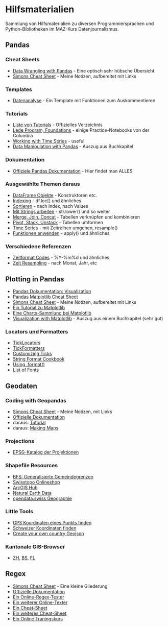 # Hilfsmaterialien

Sammlung von Hilfsmaterialien zu diversen Programmiersprachen und Python-Bibliotheken im MAZ-Kurs Datenjournalismus.

## Pandas

### Cheat Sheets
- [Data Wrangling with Pandas](Pandas_Cheat_Sheet.pdf) - Eine optisch sehr hübsche Übersicht
- [Simons Cheat Sheet](pandas.md) - Meine Notizen, aufbereitet mit Links

### Templates
- [Datenanalyse](templates/Template%20Analyse.ipynb) - Ein Template mit Funktionen zum Auskommentieren

### Tutorials
- [Liste von Tutorials](https://pandas.pydata.org/pandas-docs/stable/tutorials.html) - Offizielles Verzeichnis
- [Lede Program, Foundations](http://www.jonathansoma.com/lede/foundations-2017/) - einige Practice-Notebooks von der Columbia
- [Working with Time Series](https://jakevdp.github.io/PythonDataScienceHandbook/03.11-working-with-time-series.html) - useful
- [Data Manipulation with Pandas](https://jakevdp.github.io/PythonDataScienceHandbook/03.00-introduction-to-pandas.html) - Auszug aus Buchkapitel

### Dokumentation
- [Offiziele Pandas Dokumentation](https://pandas.pydata.org/pandas-docs/stable/index.html) - Hier findet man ALLES

### Ausgewählte Themen daraus
- [DataFrame Objekte](https://pandas.pydata.org/pandas-docs/stable/dsintro.html#dataframe) - Konstruktoren etc.
- [Indexing](https://pandas.pydata.org/pandas-docs/stable/indexing.html) - df.loc[] und ähnliches
- [Sortieren](https://pandas.pydata.org/pandas-docs/stable/basics.html#sorting) - nach Index, nach Values
- [Mit Strings arbeiten](https://pandas.pydata.org/pandas-docs/stable/text.html) - str.lower() und so weiter
- [Merge, Join, Concat](https://pandas.pydata.org/pandas-docs/stable/merging.html) - Tabellen verknüpfen und kombinieren
- [Pivot, Stack, Unstack](https://pandas.pydata.org/pandas-docs/stable/reshaping.html) - Tabellen umformen
- [Time Series](https://pandas.pydata.org/pandas-docs/stable/timeseries.html) - mit Zeitreihen umgehen, resample()
- [Funktionen anwenden](https://pandas.pydata.org/pandas-docs/stable/basics.html#function-application) - apply() und ähnliches

### Verschiedene Referenzen
- [Zeitformat Codes](http://strftime.org/.) - %Y-%m%d und ähnliches
- [Zeit Resampling](https://stackoverflow.com/questions/17001389/pandas-resample-documentation/17001474#17001474) - nach Monat, Jahr, etc

## Plotting in Pandas
- [Pandas Dokumentation: Visualization](https://pandas.pydata.org/pandas-docs/stable/visualization.html)
- [Pandas Matplotlib Cheat Sheet](Python_Matplotlib_Cheat_Sheet.pdf)
- [Simons Cheat Sheet](plotting.md) - Meine Notizen, aufbereitet mit Links
- [Ein Tutorial zu Matplotlib](http://pbpython.com/effective-matplotlib.html)
- [Eine Charts-Sammlung bei Matplotlib](https://matplotlib.org/gallery.html)
- [Visualization with Matplotlib](https://jakevdp.github.io/PythonDataScienceHandbook/04.00-introduction-to-matplotlib.html) - Auszug aus einem Buchkapitel (sehr gut)

### Locators und Formatters
- [TickLocators](https://matplotlib.org/examples/ticks_and_spines/tick-locators.html)
- [TickFormatters](https://matplotlib.org/gallery/ticks_and_spines/tick-formatters.html)
- [Customizing Ticks](https://jakevdp.github.io/PythonDataScienceHandbook/04.10-customizing-ticks.html)
- [String Format Cookbook](https://mkaz.blog/code/python-string-format-cookbook/)
- [Using .format()](https://pyformat.info/)
- [List of Fonts](http://jonathansoma.com/lede/data-studio/matplotlib/list-all-fonts-available-in-matplotlib-plus-samples/)

## Geodaten

### Coding with Geopandas
- [Simons Cheat Sheet](geopandas.md) - Meine Notizen, mit Links
- [Offizielle Dokumentation](http://geopandas.org/)
- daraus: [Tutorial](https://geopandas.org/getting_started/introduction.html)
- daraus: [Making Maps](http://geopandas.org/mapping.html)

### Projections
- [EPSG-Katalog der Projektionen](https://epsg.io/)

### Shapefile Resources
- [BFS: Generalisierte Gemeindegrenzen](https://www.bfs.admin.ch/bfs/de/home/dienstleistungen/geostat/geodaten-bundesstatistik/administrative-grenzen/generalisierte-gemeindegrenzen.html)
- [Swisstopo Onlineshop](https://shop.swisstopo.admin.ch/de/products/swisstopo_products/free_geodata)
- [ArcGIS Hub](https://hub.arcgis.com/search)
- [Natural Earth Data](http://www.naturalearthdata.com/downloads)
- [opendata.swiss Geographie](https://opendata.swiss/de/group/geography)

### Little Tools
- [GPS Koordinaten eines Punkts finden](https://www.gps-coordinates.net/)
- [Schweizer Koordinaten finden](https://tools.retorte.ch/map/?swissgrid=2616777,1157680)
- [Create your own country Geojson](https://geojson-maps.ash.ms/)

### Kantonale GIS-Browser
- [ZH](http://maps.zh.ch/?topic=AVfarbigZH&amp;showtab=ogddownload), [BS](https://shop.geo.bs.ch/), [FL](https://service.geo.llv.li/)


## Regex
- [Simons Cheat Sheet](regex.md) - Eine kleine Gliederung
- [Offizielle Dokumentation](https://docs.python.org/3/library/re.html)
- [Ein Online-Regex-Tester](https://pythex.org/)
- [Ein weiterer Online-Texter](https://regex101.com/)
- [Ein Cheat-Sheet](https://www.dataquest.io/blog/large_files/python-regular-expressions-cheat-sheet.pdf)
- [Ein weiteres Cheat-Sheet](https://www.shortcutfoo.com/app/dojos/python-regex/cheatsheet)
- [Ein Online Traningskurs](https://www.shortcutfoo.com/app/dojos/python-regex/learn)
